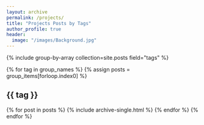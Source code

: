```yaml
---
layout: archive
permalink: /projects/
title: "Projects Posts by Tags"
author_profile: true
header:
  image: "/images/Background.jpg"
---
```


<!-- {% include base_path %} -->
{% include group-by-array collection=site.posts field="tags" %}

{% for tag in group_names %}
  {% assign posts = group_items[forloop.index0] %}
  <h2 id="{{ tag | slugify }}" class="archieve__subtitle">{{ tag }}</h2>
  {% for post in posts %}
    {% include archive-single.html %}
  {% endfor %}
{% endfor %}
